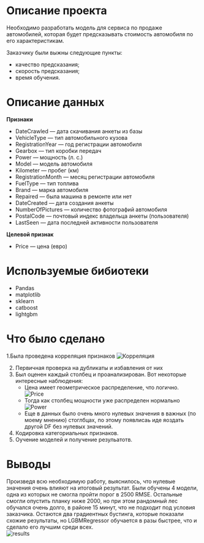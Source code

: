 # Описание проекта

Необходимо разработать модель для сервиса по продаже автомобилей, которая будет предсказывать стоимость автомобиля по его характеристикам.

Заказчику были выжны следующие пункты:
- качество предсказания;
- скорость предсказания;
- время обучения.

# Описание данных

**Признаки**
- DateCrawled — дата скачивания анкеты из базы
- VehicleType — тип автомобильного кузова
- RegistrationYear — год регистрации автомобиля
- Gearbox — тип коробки передач
- Power — мощность (л. с.)
- Model — модель автомобиля
- Kilometer — пробег (км)
- RegistrationMonth — месяц регистрации автомобиля
- FuelType — тип топлива
- Brand — марка автомобиля
- Repaired — была машина в ремонте или нет
- DateCreated — дата создания анкеты
- NumberOfPictures — количество фотографий автомобиля
- PostalCode — почтовый индекс владельца анкеты (пользователя)
- LastSeen — дата последней активности пользователя  

**Целевой признак**
- Price — цена (евро)

# Используемые бибиотеки

- Pandas
- matplotlib
- sklearn
- catboost
- lightgbm

# Что было сделано

1.Была проведена корреляция признаков 
![Корреляция](https://github.com/Rook-Black/Practicum/assets/108406912/37fe3db6-f4fe-4939-8ac8-2ee811c74e6e)

2. Первичная проверка на дубликаты и избавления от них
3. Был оценен каждый столбец и проанализирован. Вот некоторые интересные наблюдения:
    - Цена имеет геометрическое распределение, что логично.  
    ![Price](https://github.com/Rook-Black/Practicum/assets/108406912/ab4b3f21-6100-4adb-a3c5-72f9901e6bed)
    - Тогда как столбец мощности уже распределен нормально  
    ![Power](https://github.com/Rook-Black/Practicum/assets/108406912/46af0dd9-7990-43d3-bef6-fa4cfdda33f2)
    - Еще в данных было очень много нулевых значения в важных (по моему мнению) стоглбцах, по этому появлисаь иде яоздать другой DF без нулевых значений.
4. Кодировка категориальных признаков.
5. Оучение моделей и получение резульатотв.

# Выводы

Произведя всю необходимую работу, выяснилось, что нулевые значения очень влияют на итоговый результат. Были обучены 4 модели, одна из которых не смогла пройти порог в 2500 RMSE. Остальные смогли опустить планку ниже 2000, но при этом рандомный лес обучался очень долго, в районе 15 минут, что не подходит под условия заказчика. Остаются два градиентных бустинга, которые показали схожие результаты, но LGBMRegressor обучается в разы быстрее, что и сделало его лучшим среди всех.  
![results](https://github.com/Rook-Black/Practicum/assets/108406912/b4708328-b495-4fd5-ae5b-6bf92de2692a)
